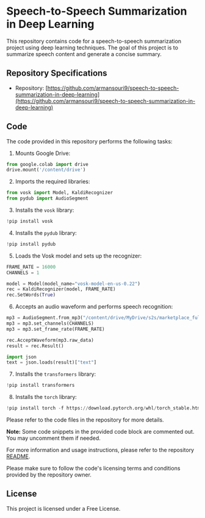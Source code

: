 # Speech-to-Speech Summarization in Deep Learning

This repository contains code for a speech-to-speech summarization project using deep learning techniques. The goal of this project is to summarize speech content and generate a concise summary.

## Repository Specifications

- Repository: [https://github.com/armansouri9/speech-to-speech-summarization-in-deep-learning](https://github.com/armansouri9/speech-to-speech-summarization-in-deep-learning)

## Code

The code provided in this repository performs the following tasks:

1. Mounts Google Drive:
```python
from google.colab import drive
drive.mount('/content/drive')
```

2. Imports the required libraries:
```python
from vosk import Model, KaldiRecognizer
from pydub import AudioSegment
```

3. Installs the `vosk` library:
```python
!pip install vosk
```

4. Installs the `pydub` library:
```python
!pip install pydub
```

5. Loads the Vosk model and sets up the recognizer:
```python
FRAME_RATE = 16000
CHANNELS = 1

model = Model(model_name="vosk-model-en-us-0.22")
rec = KaldiRecognizer(model, FRAME_RATE)
rec.SetWords(True)
```

6. Accepts an audio waveform and performs speech recognition:
```python
mp3 = AudioSegment.from_mp3("/content/drive/MyDrive/s2s/marketplace_full.mp3")
mp3 = mp3.set_channels(CHANNELS)
mp3 = mp3.set_frame_rate(FRAME_RATE)

rec.AcceptWaveform(mp3.raw_data)
result = rec.Result()

import json
text = json.loads(result)["text"]
```

7. Installs the `transformers` library:
```python
!pip install transformers
```

8. Installs the `torch` library:
```python
!pip install torch -f https://download.pytorch.org/whl/torch_stable.html
```

Please refer to the code files in the repository for more details.

**Note:** Some code snippets in the provided code block are commented out. You may uncomment them if needed.

For more information and usage instructions, please refer to the repository [README](https://github.com/armansouri9/speech-to-speech-summarization-in-deep-learning/README.md).

Please make sure to follow the code's licensing terms and conditions provided by the repository owner.

## License

This project is licensed under a Free License.
